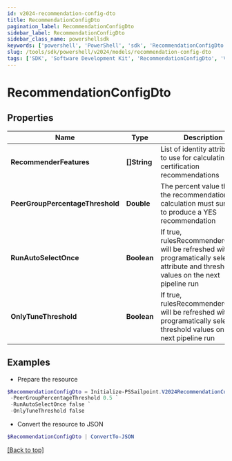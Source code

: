 ```yaml
---
id: v2024-recommendation-config-dto
title: RecommendationConfigDto
pagination_label: RecommendationConfigDto
sidebar_label: RecommendationConfigDto
sidebar_class_name: powershellsdk
keywords: ['powershell', 'PowerShell', 'sdk', 'RecommendationConfigDto', 'V2024RecommendationConfigDto'] 
slug: /tools/sdk/powershell/v2024/models/recommendation-config-dto
tags: ['SDK', 'Software Development Kit', 'RecommendationConfigDto', 'V2024RecommendationConfigDto']
---
```



# RecommendationConfigDto

## Properties

Name | Type | Description | Notes
------------ | ------------- | ------------- | -------------
**RecommenderFeatures** | **[]String** | List of identity attributes to use for calculating certification recommendations | [optional] 
**PeerGroupPercentageThreshold** | **Double** | The percent value that the recommendation calculation must surpass to produce a YES recommendation | [optional] 
**RunAutoSelectOnce** | **Boolean** | If true, rulesRecommenderConfig will be refreshed with new programatically selected attribute and threshold values on the next pipeline run | [optional] [default to $false]
**OnlyTuneThreshold** | **Boolean** | If true, rulesRecommenderConfig will be refreshed with new programatically selected threshold values on the next pipeline run | [optional] [default to $false]

## Examples

- Prepare the resource
```powershell
$RecommendationConfigDto = Initialize-PSSailpoint.V2024RecommendationConfigDto  -RecommenderFeatures [jobTitle, location, peer_group, department, active] `
 -PeerGroupPercentageThreshold 0.5 `
 -RunAutoSelectOnce false `
 -OnlyTuneThreshold false
```

- Convert the resource to JSON
```powershell
$RecommendationConfigDto | ConvertTo-JSON
```


[[Back to top]](#) 

